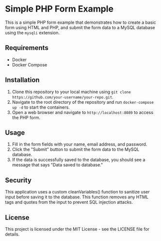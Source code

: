 <!DOCTYPE html>
<html>
<head>
	<meta charset="utf-8">
</head>
<body>
	<h1>Simple PHP Form Example</h1>
<p>This is a simple PHP form example that demonstrates how to create a basic form using HTML and PHP, and submit the form data to a MySQL database using the <code>mysqli</code> extension.</p>

<h2>Requirements</h2>

<ul>
	<li>Docker</li>
	<li>Docker Compose</li>
</ul>

<h2>Installation</h2>

<ol>
	<li>Clone this repository to your local machine using <code>git clone https://github.com/your-username/your-repo.git</code>.</li>
	<li>Navigate to the root directory of the repository and run <code>docker-compose up -d</code> to start the containers.</li>
	<li>Open a web browser and navigate to <code>http://localhost:8089</code> to access the PHP form.</li>
</ol>

<h2>Usage</h2>

<ol>
	<li>Fill in the form fields with your name, email address, and password.</li>
	<li>Click the "Submit" button to submit the form data to the MySQL database.</li>
	<li>If the data is successfully saved to the database, you should see a message that says "Data saved to database."</li>
</ol>

<h2>Security</h2>

This application uses a custom cleanVariables() function to sanitize user input before saving it to the database. This function removes any HTML tags and quotes from the input to prevent SQL injection attacks.

<h2> License </h2>
This project is licensed under the MIT License - see the LICENSE file for details.
